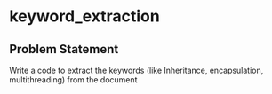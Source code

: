 # keyword_extraction
## Problem Statement

Write a code to extract the keywords (like Inheritance, encapsulation, multithreading) from the document
